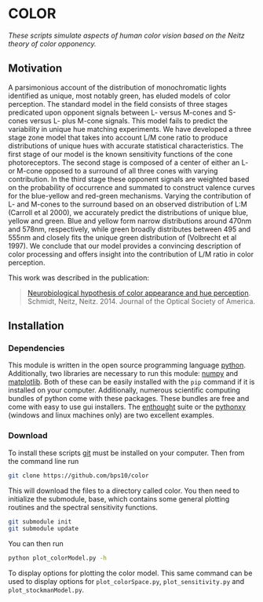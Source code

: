 # COLOR

*These scripts simulate aspects of human color vision based on the Neitz theory of color opponency.*

## Motivation

A parsimonious account of the distribution of monochromatic lights identified as unique, most notably green, has eluded models of color perception.  The standard model in the field consists of three stages predicated upon opponent signals between L- versus M-cones and S-cones versus L- plus M-cone signals.  This model fails to predict the variability in unique hue matching experiments.  We have developed a three stage zone model that takes into account L/M cone ratio to produce distributions of unique hues with accurate statistical characteristics.  The first stage of our model is the known sensitivity functions of the cone photoreceptors.  The second stage is composed of a center of either an L- or M-cone opposed to a surround of all three cones with varying contribution.  In the third stage these opponent signals are weighted based on the probability of occurrence and summated to construct valence curves for the blue-yellow and red-green mechanisms.  Varying the contribution of L- and M-cones to the surround based on an observed distribution of L:M (Carroll et al 2000), we accurately predict the distributions of unique blue, yellow and green.  Blue and yellow form narrow distributions around 470nm and 578nm, respectively, while green broadly distributes between 495 and 555nm and closely fits the unique green distribution of (Volbrecht et al 1997). We conclude that our model provides a convincing description of color processing and offers insight into the contribution of L/M ratio in color perception. 


This work was described in the publication: 

> [Neurobiological hypothesis of color appearance and hue perception](https://www.osapublishing.org/DirectPDFAccess/59C4123D-D542-852A-7CFA1CDE2D615555_279354/josaa-31-4-A195.pdf?da=1&id=279354&seq=0&mobile=no). Schmidt, Neitz, Neitz. 2014. Journal of the Optical Society of America.

## Installation

### Dependencies

This module is written in the open source programming language [python][py]. Additionally, two libraries are necessary to run this module: [numpy][np] and [matplotlib][mpl]. Both of these can be easily installed with the `pip` command if it is installed on your computer. Additionally, numerous scientific computing bundles of python come with these packages. These bundles are free and come with easy to use gui installers. The [enthought][enth] suite or the [pythonxy][pyxy] (windows and linux machines only) are two excellent examples.

[enth]: https://www.enthought.com/
[pyxy]: https://code.google.com/p/pythonxy/
[np]: http://scipy.org
[mpl]: http://matplotlib.org
[py]: http://python.org

### Download

To install these scripts [git](http://git-scm.com/) must be installed on your computer. Then from the command line run

```bash
git clone https://github.com/bps10/color
```

This will download the files to a directory called color. You then need to initialize the submodule, base, which contains some general plotting routines and the spectral sensitivity functions.

```bash
git submodule init
git submodule update
```

You can then run

```bash
python plot_colorModel.py -h
```

To display options for plotting the color model. This same command can be used to display options for `plot_colorSpace.py`, `plot_sensitivity.py` and `plot_stockmanModel.py`. 


